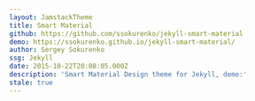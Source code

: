 ```yaml
---
layout: JamstackTheme
title: Smart Material
github: https://github.com/ssokurenko/jekyll-smart-material
demo: https://ssokurenko.github.io/jekyll-smart-material/
author: Sergey Sokurenko
ssg: Jekyll
date: 2015-10-22T20:08:05.000Z
description: 'Smart Material Design theme for Jekyll, demo:'
stale: true
---
```

